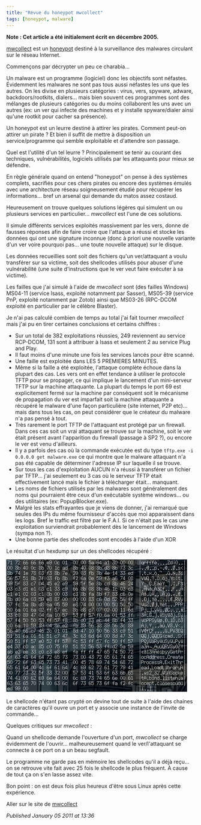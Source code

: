 ```yaml
---
title: "Revue du honeypot mwcollect"
tags: [honeypot, malware]
---
```


**Note : Cet article a été initialement écrit en décembre 2005.**  

[mwcollect](http://mwcollect.org/) est un [honeypot](http://fr.wikipedia.org/wiki/Honeypot) destiné à la surveillance des malwares circulant sur le réseau Internet.  

Commençons par décrypter un peu ce charabia...  

Un malware est un programme (logiciel) donc les objectifs sont néfastes. Évidemment les malwares ne sont pas tous aussi néfastes les uns que les autres. On les divise en plusieurs catégories : virus, vers, spyware, adware, backdoors/rootkits, dialers... mais bien souvent ces programmes sont des mélanges de plusieurs catégories ou du moins collaborent les uns avec un autres (ex: un ver qui infecte des machines et y installe spyware/dialer ainsi qu'une rootkit pour cacher sa présence).  

Un honeypot est un leurre destiné à attirer les pirates. Comment peut-on attirer un pirate ? Et bien il suffit de mettre à disposition un service/programme qui semble exploitable et d'attendre son passage.  

Quel est l'utilité d'un tel leurre ? Principalement se tenir au courant des techniques, vulnérabilités, logiciels utilisés par les attaquants pour mieux se défendre.  

En règle générale quand on entend "honeypot" on pense à des systèmes complets, sacrifiés pour ces chers pirates ou encore des systèmes émulés avec une architecture réseau soigneusement étudié pour récupérer les informations... bref un arsenal qui demande du matos assez costaud.  

Heureusement on trouve quelques solutions légères qui simulent un ou plusieurs services en particulier... _mwcollect_ est l'une de ces solutions.  

Il simule différents services exploités massivement par les vers, donne de fausses réponses afin de faire croire que l'attaque a réussi et stocke les données qui ont une signature inconnue (donc à priori une nouvelle variante d'un ver voire pourquoi pas... une toute nouvelle attaque) sur le disque.  

Les données recueillies sont soit des fichiers qu'un ver/attaquant a voulu transférer sur sa victime, soit des shellcodes utilisés pour abuser d'une vulnérabilité (une suite d'instructions que le ver veut faire exécuter à sa victime).  

Les failles que j'ai simulé à l'aide de _mwcollect_ sont (des failles Windows) MS04-11 (service lsass, exploité notamment par Sasser), MS05-39 (service PnP, exploité notamment par Zotob) ainsi que MS03-26 (RPC-DCOM exploité en particulier par le célèbre Blaster).  

Je n'ai pas calculé combien de temps au total j'ai fait tourner _mwcollect_ mais j'ai pu en tirer certaines conclusions et certains chiffres :  

* Sur un total de 382 exploitations réussies, 249 reviennent au service RCP-DCOM, 131 sont à attribuer à lsass et seulement 2 au service Plug and Play.
* Il faut moins d'une minute une fois les services lancés pour être scanné.
* Une faille est exploitée dans LES 5 PREMIERES MINUTES.
* Même si la faille a été exploitée, l'attaque complète échoue dans la plupart des cas. Les vers ont en effet tendance à utiliser le protocole TFTP pour se propager, ce qui implique le lancement d'un mini-serveur TFTP sur la machine attaquante. La plupart du temps le port 69 est explicitement fermé sur la machine par conséquent soit le mécanisme de propagation du ver est imparfait soit la machine attaquante a récupéré le malware d'une façon particulière (site internet, P2P etc)... mais dans tous les cas, on peut considérer que le créateur du malware n'a pas pensé à tout.
* Très rarement le port TFTP de l'attaquant est protégé par un firewall. Dans ces cas soit un vrai attaquant se trouve sur la machine, soit le ver était présent avant l'apparition du firewall (passage à SP2 ?), ou encore le ver est venu d'ailleurs.
* Il y a parfois des cas où la commande exécutée est du type `tftp.exe -i 0.0.0.0 get malware.exe` ce qui montre que le malware attaquant n'a pas été capable de déterminer l'adresse IP sur laquelle il se trouve.
* Sur tous les cas d'exploitation AUCUN n'a réussi à transférer un fichier par TFTP... j'ai seulement eu 3 cas où le serveur TFTP était effectivement lancé mais le fichier à télécharger était... manquant.
* Les noms de fichiers utilisés par les malwares sont généralement des noms qui pourraient être ceux d'un exécutable système windows... ou des utilitaires (ex: PopupBlocker.exe).
* Malgré les stats effrayantes que je viens de donner, j'ai remarqué que seules des IPs du même fournisseur d'accès que moi apparaissent dans les logs. Bref le traffic est filtré par le F.A.I. Si ce n'était pas le cas une exploitation surviendrait probablement dès le lancement de Windows (sympa non ?).
* Une bonne partie des shellcodes sont encodés à l'aide d'un XOR

Le résultat d'un hexdump sur un des shellcodes récupéré :  

![Hexdump du shellcode](/assets/img/hexdump.jpg)

Le shellcode n'étant pas crypté on devine tout de suite à l'aide des chaines de caractères qu'il ouvre un port et y associe une instance de l'invite de commande...  

Quelques critiques sur _mwcollect_ :  

Quand un shellcode demande l'ouverture d'un port, _mwcollect_ se charge évidemment de l'ouvrir... malheureusement quand le ver/l'attaquant se connecte à ce port on a un beau segfault.

Le programme ne garde pas en mémoire les shellcodes qu'il a déjà reçu... on se retrouve vite fait avec 25 fois le shellcode le plus fréquent. À cause de tout ça on s'en lasse assez vite.

Bon point : on est deux fois plus heureux d'être sous Linux après cette expérience.  

Aller sur le site de [mwcollect](http://mwcollect.org/)

*Published January 05 2011 at 13:36*
